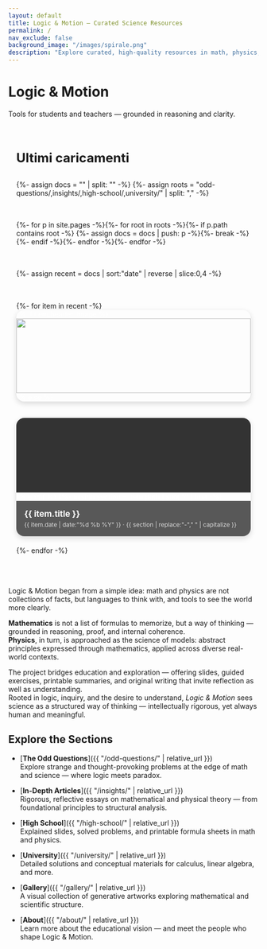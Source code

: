 ```yaml
---
layout: default
title: Logic & Motion – Curated Science Resources
permalink: /
nav_exclude: false
background_image: "/images/spirale.png"
description: "Explore curated, high-quality resources in math, physics, and logic — designed for conceptual clarity and intellectual exploration."
---
```


<!-- Google tag (gtag.js) -->
<script async src="https://www.googletagmanager.com/gtag/js?id=G-3P4GLVFYWW"></script>
<script>
  window.dataLayer = window.dataLayer || [];
  function gtag(){dataLayer.push(arguments);}
  gtag('js', new Date());
  gtag('config', 'G-3P4GLVFYWW');
</script>

<!-- ─────────────  HERO  ───────────── -->
<div class="homepage-header">
  <h1 class="homepage-title">Logic &amp; Motion</h1>
  <p class="homepage-subtitle">Tools for students and teachers — grounded in reasoning and clarity.</p>
</div>

<!-- ─────────────  ULTIMI CARICAMENTI  ───────────── -->
<section id="featured" style="margin:4rem auto; max-width:1000px; padding:0 1rem;">
<h2 style="font-size:1.6rem; margin-bottom:1rem;">Ultimi caricamenti</h2>

<div style="display:grid; grid-template-columns:repeat(auto-fit,minmax(230px,1fr)); gap:1.2rem;">

{%- assign docs = "" | split: "" -%}
{%- assign roots = "odd-questions/,insights/,high-school/,university/" | split: "," -%}

{%- for p in site.pages -%}{%- for root in roots -%}{%- if p.path contains root -%}
{%-   assign docs = docs | push: p -%}{%- break -%}{%- endif -%}{%- endfor -%}{%- endfor -%}

{%- assign recent = docs | sort:"date" | reverse | slice:0,4 -%}

{%- for item in recent -%}
<a href="{{ item.url | relative_url }}" style="display:block;border-radius:1rem;overflow:hidden;box-shadow:0 4px 12px rgba(0,0,0,.15);text-decoration:none;color:#fff;">
{% if item.header_image %}
<img src="{{ item.header_image | relative_url }}" alt="" style="width:100%;height:150px;object-fit:cover;">
{% else %}
<div style="width:100%;height:150px;background:#333;"></div>
{% endif %}
{%- assign section = item.path | split:'/' | first -%}
<div style="padding:1rem;background:rgba(0,0,0,.65);">
  <h3 style="font-size:1.05rem;margin:0 0 .3rem;">{{ item.title }}</h3>
  <span style="font-size:.75rem;opacity:.8;">
    {{ item.date | date:"%d&nbsp;%b&nbsp;%Y" }} · {{ section | replace:"-"," " | capitalize }}
  </span>
</div>
</a>
{%- endfor -%}

</div>
</section>
<!-- ─────────────────────────────────────────────── -->
</div>
</section>

<!-- ─────────────  INTRO  ───────────── -->
<div class="content-box">

Logic & Motion began from a simple idea: math and physics are not collections of facts, but languages to think with, and tools to see the world more clearly.  

**Mathematics** is not a list of formulas to memorize, but a way of thinking — grounded in reasoning, proof, and internal coherence.  
**Physics**, in turn, is approached as the science of models: abstract principles expressed through mathematics, applied across diverse real-world contexts.

The project bridges education and exploration — offering slides, guided exercises, printable summaries, and original writing that invite reflection as well as understanding.  
Rooted in logic, inquiry, and the desire to understand, *Logic & Motion* sees science as a structured way of thinking — intellectually rigorous, yet always human and meaningful.

</div>

<!-- ─────────────  SECTION LINKS  ───────────── -->
<div class="content-box">

## Explore the Sections

- [**The Odd Questions**]({{ "/odd-questions/" | relative_url }})  
  Explore strange and thought-provoking problems at the edge of math and science — where logic meets paradox.

- [**In-Depth Articles**]({{ "/insights/" | relative_url }})  
  Rigorous, reflective essays on mathematical and physical theory — from foundational principles to structural analysis.

- [**High School**]({{ "/high-school/" | relative_url }})  
  Explained slides, solved problems, and printable formula sheets in math and physics.

- [**University**]({{ "/university/" | relative_url }})  
  Detailed solutions and conceptual materials for calculus, linear algebra, and more.

- [**Gallery**]({{ "/gallery/" | relative_url }})  
  A visual collection of generative artworks exploring mathematical and scientific structure.

- [**About**]({{ "/about/" | relative_url }})  
  Learn more about the educational vision — and meet the people who shape Logic & Motion.

</div>
